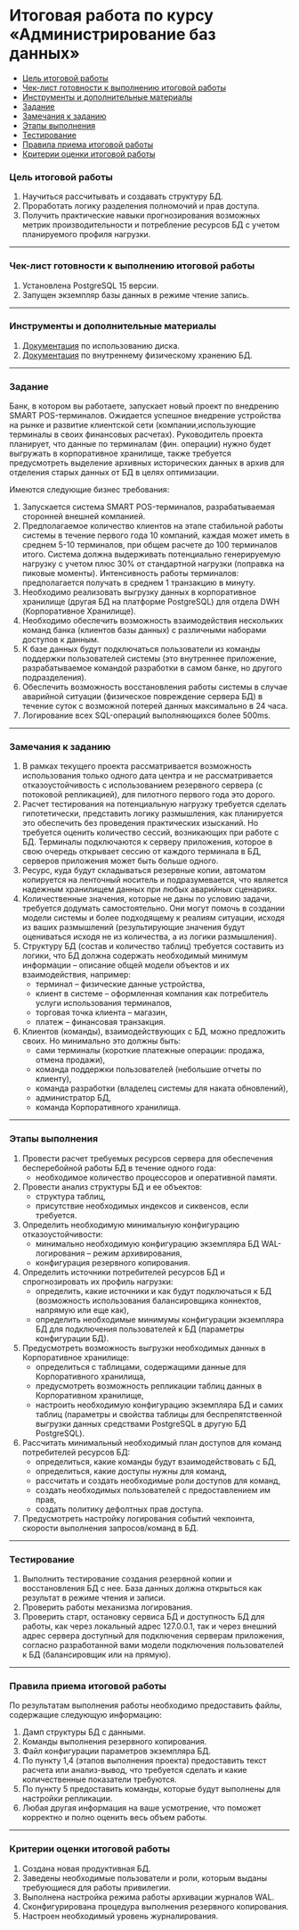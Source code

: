 # Итоговая работа по курсу «Администрирование баз данных»

* [Цель итоговой работы](#цель-итоговой-работы)
* [Чек-лист готовности к выполнению итоговой работы](#Чек-лист-готовности-к-выполнению-итоговой-работы)
* [Инструменты и дополнительные материалы](#Инструменты-и-дополнительные-материалы)
* [Задание](#задание)
* [Замечания к заданию](#замечания-к-заданию) 
* [Этапы выполнения](#этапы-выполнения) 
* [Тестирование](#тестирование) 
* [Правила приема итоговой работы](#правила-приема-итоговой-работы)
* [Критерии оценки итоговой работы](#критерии-оценки-итоговой-работы)

### Цель итоговой работы

1. Научиться рассчитывать и создавать структуру БД.
2. Проработать логику разделения полномочий и прав доступа.
3. Получить практические навыки прогнозирования возможных метрик производительности и потребление ресурсов БД с учетом планируемого профиля нагрузки.

------

### Чек-лист готовности к выполнению итоговой работы

1. Установлена PostgreSQL 15 версии.
2. Запущен экземпляр базы данных в режиме чтение запись.

------

### Инструменты и дополнительные материалы

1. [Документация](https://postgrespro.ru/docs/postgresql/15/diskusage) по использованию диска. 
2. [Документация](https://postgrespro.ru/docs/postgresql/15/storage) по внутреннему физическому хранению БД. 

------

### Задание 

Банк, в котором вы работаете, запускает новый проект по внедрению SMART POS-терминалов.
Ожидается успешное внедрение устройства на рынке и развитие клиентской сети (компании,использующие терминалы в своих финансовых расчетах).
Руководитель проекта планирует, что данные по терминалам (фин. операции) нужно будет выгружать в корпоративное хранилище, 
также требуется предусмотреть выделение архивных исторических данных в архив для отделения старых данных от БД в целях оптимизации.
 
Имеются следующие бизнес требования:

1. Запускается система SMART POS-терминалов, разрабатываемая сторонней внешней компанией.
2. Предполагаемое количество клиентов на этапе стабильной работы системы в течение первого года 10 компаний, 
каждая может иметь в среднем 5-10 терминалов, при общем расчете до 100 терминалов итого. 
Система должна выдерживать потенциально генерируемую нагрузку с учетом плюс 30% от стандартной нагрузки (поправка на пиковые моменты). 
Интенсивность работы терминалов: предполагается получать в среднем 1 транзакцию в минуту.
3. Необходимо реализовать выгрузку данных в корпоративное хранилище (другая БД на платформе PostgreSQL) для отдела DWH (Корпоративное Хранилище).
4. Необходимо обеспечить возможность взаимодействия нескольких команд банка (клиентов базы данных) с различными наборами доступов к данным.
5. К базе данных будут подключаться пользователи из команды поддержки пользователей системы (это внутреннее приложение, разрабатываемое командой 
разработки в самом банке, но другого подразделения).
6. Обеспечить возможность восстановления работы системы в случае аварийной ситуации (физическое повреждение сервера БД) в течение суток с возможной потерей данных максимально в 24 часа.
7. Логирование всех SQL-операций выполняющихся более 500ms.
  
---

### Замечания к заданию

1. В рамках текущего проекта рассматривается возможность использования только одного дата центра и не рассматривается отказоустойчивость с 
использованием резервного сервера (с потоковой репликацией), для пилотного первого года это дорого.
2. Расчет тестирования на потенциальную нагрузку требуется сделать гипотетически, представить логику размышления, как планируется это обеспечить без проведения практических изысканий. Но требуется оценить количество сессий, возникающих при работе с БД. 
Терминалы подключаются к серверу приложения, которое в свою очередь открывает сессию от каждого терминала в БД, серверов приложения может быть больше одного.
3. Ресурс, куда будут складываться резервные копии, автоматом копируется на ленточный носитель и подразумевается, что является надежным хранилищем данных при любых аварийных сценариях.
4. Количественные значения, которые не даны по условию задачи, требуется додумать самостоятельно. Они могут помочь в создании модели системы и более подходящему к реалиям ситуации, исходя из ваших размышлений (результирующие значения будут оцениваться исходя не из количества, а из логики размышления).
5. Структуру БД (состав и количество таблиц) требуется составить из логики, что БД должна содержать необходимый минимум информации – описание общей модели объектов и их взаимодействия, например:
   - терминал – физические данные устройства, 
   - клиент в системе – оформленная компания как потребитель услуги использования терминалов, 
   - торговая точка клиента – магазин, 
   - платеж – финансовая транзакция.
6. Клиентов (команды), взаимодействующих с БД, можно предложить своих. Но минимально это должны быть: 
    - сами терминалы (короткие платежные операции: продажа, отмена продажи), 
    - команда поддержки пользователей (небольшие отчеты по клиенту), 
    - команда разработки (владелец системы для наката обновлений), 
    - администратор БД, 
    - команда Корпоративного хранилища.
  
---

### Этапы выполнения

1. Провести расчет требуемых ресурсов сервера для обеспечения бесперебойной работы БД в течение одного года:
   - необходимое количество процессоров и оперативной памяти.
2. Провести анализ структуры БД и ее объектов:
   - структура таблиц,
   - присутствие необходимых индексов и сиквенсов, если требуется.
3. Определить необходимую минимальную конфигурацию отказоустойчивости:
   - минимально необходимую  конфигурацию экземпляра БД WAL-логирования – режим архивирования,
   - конфигурация резервного копирования.
4. Определить источники потребителей ресурсов БД и спрогнозировать их профиль нагрузки:
   - определить, какие источники и как будут подключаться к БД (возможность использования балансировщика коннектов, напрямую или еще как),
   - определить необходимые минимумы конфигурации экземпляра БД для подключения пользователей к БД (параметры конфигурации БД).
5. Предусмотреть возможность выгрузки необходимых данных в Корпоративное хранилище:
   - определиться с таблицами, содержащими данные для Корпоративного хранилища,
   - предусмотреть возможность репликации таблиц данных в Корпоративном хранилище,
   - настроить необходимую конфигурацию экземпляра БД и самих таблиц (параметры и свойства таблицы для беспрепятственной выгрузки данных средствами PostgreSQL в другую БД PostgreSQL).
6. Рассчитать минимальный необходимый план доступов для команд потребителей ресурсов БД:
   - определиться, какие команды будут взаимодействовать с БД,
   - определиться, какие доступы нужны для команд,
   - рассчитать и создать необходимые роли доступов для команд,
   - создать необходимых пользователей с предоставлением им прав,
   - создать политику дефолтных прав доступа.
7. Предусмотреть настройку логирования событий чекпоинта, скорости выполнения запросов/команд в БД.

---

###  Тестирование

1. Выполнить тестирование создания резервной копии и восстановления БД с нее. База данных должна открыться как результат в режиме чтения и записи.
2. Проверить работы механизма логирования.
3. Проверить старт, остановку сервиса БД и доступность БД для работы, как через локальный адрес 127.0.0.1, так и через внешний адрес сервера доступный для подключения серверам приложения, согласно разработанной вами модели подключения пользователей к БД (балансировщик или на прямую).
 
---

###  Правила приема итоговой работы

По результатам выполнения работы необходимо предоставить файлы, содержащие следующую информацию:
1. Дамп структуры БД с данными.
2. Команды выполнения резервного копирования.
3. Файл конфигурации параметров экземпляра БД.
4. По пункту 1,4 (этапов выполнения проекта) предоставить текст расчета или анализ-вывод, что требуется сделать и какие количественные показатели требуются.
5. По пункту 5 предоставить команды, которые будут выполнены для настройки репликации.
6. Любая другая информация на ваше усмотрение, что поможет корректно и полно оценить весь объем работы.

---

### Критерии оценки итоговой работы

1. Создана новая продуктивная БД.
2. Заведены необходимые пользователи и роли, которым выданы требующиеся для работы привилегии.
3. Выполнена настройка режима работы архивации журналов WAL.
4. Сконфигурирована процедура выполнения резервного копирования.
5. Настроен необходимый уровень журналирования.

